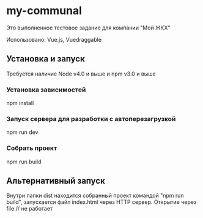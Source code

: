 # my-communal

Это выполненное тестовое задание для компании "Мой ЖКХ"

Использовано: Vue.js, Vuedraggable


## Установка и запуск

Требуется наличие Node v4.0 и выше и npm v3.0 и выше

### Установка зависимостей
npm install

### Запуск сервера для разработки с автоперезагрузкой
npm run dev

### Собрать проект
npm run build

## Альтернативный запуск

Внутри папки dist находится собранный проект командой "npm run build", запускается файл index.html через HTTP сервер. Открытие через file:// не работает
